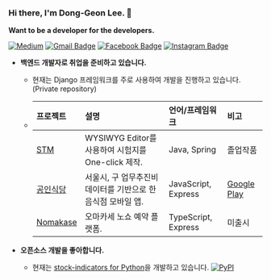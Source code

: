 ### Hi there, I'm Dong-Geon Lee. 👋
**Want to be a developer for the developers.** 
<!-- | [résumé](https://programmers.co.kr/pr/matth1996_75645) -->
<!-- 
[![Hits](https://hits.seeyoufarm.com/api/count/incr/badge.svg?url=https%3A%2F%2Fgithub.com%2FLeeDongGeon1996&count_bg=%2379C83D&title_bg=%23555555&icon=&icon_color=%23E7E7E7&title=hits&edge_flat=false)](https://hits.seeyoufarm.com) -->
[![Medium](https://img.shields.io/badge/-Medium-12100E?style=flat-square&logo=medium&logoColor=white)](https://6991httam.medium.com/)
[![Gmail Badge](https://img.shields.io/badge/-Gmail-d14836?style=flat-square&logo=Gmail&logoColor=white&link=mailto:secmatth1996@gmail.com)](mailto:secmatth1996@gmail.com)
[![Facebook Badge](https://img.shields.io/badge/-Facebook-1877f2?style=flat-square&logo=facebook&logoColor=white&link=https://www.facebook.com/matth1996/)](https://www.facebook.com/matth1996/)
[![Instagram Badge](https://img.shields.io/badge/-Instagram-%23E4405F.svg?style=flat-square&logo=Instagram&logoColor=white)](https://www.instagram.com/day12.oct)



 - **백엔드 개발자로 취업을 준비하고 있습니다.**
   - 현재는 Django 프레임워크를 주로 사용하여 개발을 진행하고 있습니다.(Private repository)
   - 프로젝트 | 설명 | 언어/프레임워크 | 비고
     :---|:---|:---|:---
     [STM](https://github.com/LeeDongGeon1996/STM) | WYSIWYG Editor를 사용하여 시험지를 One-click 제작. | Java, Spring | 졸업작품
     [공인식당](https://github.com/matzip-exe/Server) | 서울시, 구 업무추진비 데이터를 기반으로 한 음식점 모바일 앱. | JavaScript, Express | [Google Play](https://play.google.com/store/apps/details?id=com.team_no_yes.matzip_exe)
     [Nomakase](https://github.com/nomakase/server-common) | 오마카세 노쇼 예약 플랫폼. | TypeScript, Express | 미출시 
     
     
 - **오픈소스 개발을 좋아합니다.**
   - 현재는 [stock-indicators for Python](https://github.com/DaveSkender/Stock.Indicators.Python)을 개발하고 있습니다. [![PyPI](https://img.shields.io/pypi/v/stock-indicators?color=blue&label=PyPI)](https://badge.fury.io/py/stock-indicators)

<!--    - 프로젝트 | 설명 | 언어/기술 | 비고
     :---|:---|:---|:---
     [Cypher Notepad](https://cypher-notepad.github.io) | The user-friendly, plain-text editor with Hybrid Encryption. | Java | <img src="https://img.shields.io/github/downloads/cypher-notepad/cypher-notepad/total?color=%239730b0&style=flat-square" alt="GitHub All Releases" />
     MicrosoftDocs/azure-docs | [Fix typo: PostgresSql -> PostgreSql](https://github.com/MicrosoftDocs/azure-docs/pull/64910) | - | -
     docker/cli | [docs: Fix wrong variable name](https://github.com/docker/cli/pull/2944) | - | - -->
     
<!-- ---- -->
<!-- 
<a href="https://stackoverflow.com/users/13766950/6991httam"><img src="https://stackoverflow.com/users/flair/13766950.png" width="208" height="58" alt="profile for 6991httam at Stack Overflow, Q&amp;A for professional and enthusiast programmers" title="profile for 6991httam at Stack Overflow, Q&amp;A for professional and enthusiast programmers"></a> -->

<!-- ![Anurag's GitHub stats](https://github-readme-stats.vercel.app/api?username=leedonggeon1996&show_icons=true)
 -->
 
<!--
**LeeDongGeon1996/LeeDongGeon1996** is a ✨ _special_ ✨ repository because its `README.md` (this file) appears on your GitHub profile.

Here are some ideas to get you started:

- 🔭 I’m currently working on ...
- 🌱 I’m currently learning ...
- 👯 I’m looking to collaborate on ...
- 🤔 I’m looking for help with ...
- 💬 Ask me about ...
- 📫 How to reach me: ...
- 😄 Pronouns: ...
- ⚡ Fun fact: ...
-->

